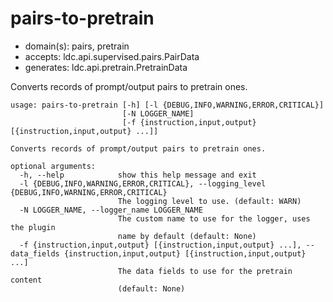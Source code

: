 # pairs-to-pretrain

* domain(s): pairs, pretrain
* accepts: ldc.api.supervised.pairs.PairData
* generates: ldc.api.pretrain.PretrainData

Converts records of prompt/output pairs to pretrain ones.

```
usage: pairs-to-pretrain [-h] [-l {DEBUG,INFO,WARNING,ERROR,CRITICAL}]
                         [-N LOGGER_NAME]
                         [-f {instruction,input,output} [{instruction,input,output} ...]]

Converts records of prompt/output pairs to pretrain ones.

optional arguments:
  -h, --help            show this help message and exit
  -l {DEBUG,INFO,WARNING,ERROR,CRITICAL}, --logging_level {DEBUG,INFO,WARNING,ERROR,CRITICAL}
                        The logging level to use. (default: WARN)
  -N LOGGER_NAME, --logger_name LOGGER_NAME
                        The custom name to use for the logger, uses the plugin
                        name by default (default: None)
  -f {instruction,input,output} [{instruction,input,output} ...], --data_fields {instruction,input,output} [{instruction,input,output} ...]
                        The data fields to use for the pretrain content
                        (default: None)
```
